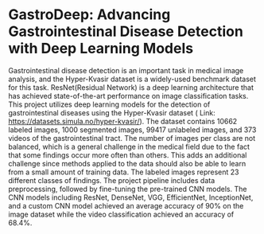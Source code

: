 # GastroDeep: Advancing Gastrointestinal Disease Detection with Deep Learning Models

Gastrointestinal disease detection is an important task in medical image analysis, and the Hyper-Kvasir dataset is a widely-used benchmark dataset for this task. ResNet(Residual Network) is a deep learning architecture that has achieved state-of-the-art performance on image classification tasks. This project utilizes deep learning models for the detection of gastrointestinal diseases using the Hyper-Kvasir dataset ( Link: https://datasets.simula.no/hyper-kvasir/). The dataset contains 10662 labeled images, 1000 segmented images, 99417 unlabeled images, and 373 videos of the gastrointestinal tract. The number of images per class are not balanced, which is a general challenge in the medical field due to the fact that some findings occur more often than others. This adds an additional challenge since methods applied to the data should also be able to learn from a small amount of training data. The labeled images represent 23 different classes of findings. The project pipeline includes data preprocessing, followed by fine-tuning the pre-trained CNN models. The CNN models including ResNet, DenseNet, VGG, EfficientNet, InceptionNet, and a custom CNN model achieved an average accuracy of 90% on the image dataset while the video classification achieved an accuracy of 68.4%.
